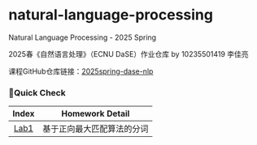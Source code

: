 # natural-language-processing
Natural Language Processing - 2025 Spring

2025春《自然语言处理》（ECNU DaSE）作业仓库 by 10235501419 李佳亮

课程GitHub仓库链接：[2025spring-dase-nlp](https://github.com/xuhuahuang813/2025spring-dase-nlp)

### 🚀Quick Check

|     Index     |      Homework Detail       |
| :-----------: | :------------------------: |
| [Lab1](lab1/) | 基于正向最大匹配算法的分词 |

